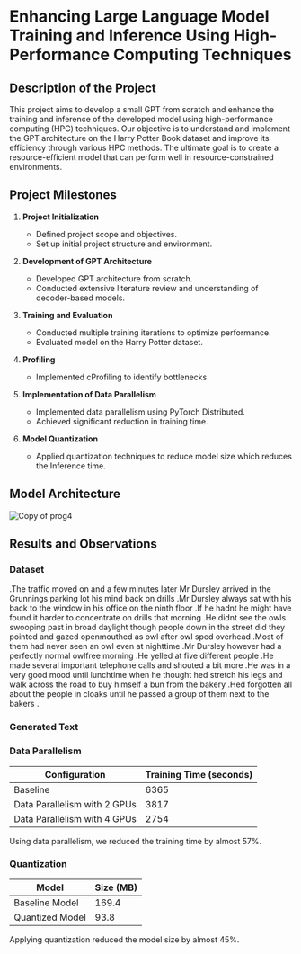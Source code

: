 # Enhancing Large Language Model Training and Inference Using High-Performance Computing Techniques

## Description of the Project

This project aims to develop a small GPT from scratch and enhance the training and inference of the developed model using high-performance computing (HPC) techniques. Our objective is to understand and implement the GPT architecture on the Harry Potter Book dataset and improve its efficiency through various HPC methods. The ultimate goal is to create a resource-efficient model that can perform well in resource-constrained environments.

## Project Milestones

1. **Project Initialization**
   - Defined project scope and objectives.
   - Set up initial project structure and environment.

2. **Development of GPT Architecture** 
   - Developed GPT architecture from scratch.
   - Conducted extensive literature review and understanding of decoder-based models.
  
3. **Training and Evaluation**
   - Conducted multiple training iterations to optimize performance.
   - Evaluated model on the Harry Potter dataset.

3. **Profiling**
   - Implemented cProfiling to identify bottlenecks.

4. **Implementation of Data Parallelism**
   - Implemented data parallelism using PyTorch Distributed.
   - Achieved significant reduction in training time.

5. **Model Quantization**
   - Applied quantization techniques to reduce model size which reduces the Inference time.

## Model Architecture

![Copy of prog4](https://github.com/itskavyagupta/Optimized-LLM/assets/66244523/8b421f15-45cf-4c1c-834e-d3f851b83718)

## Results and Observations

### Dataset

.The traffic moved on and a few minutes later Mr Dursley arrived in the Grunnings parking lot his mind back on drills .Mr Dursley always sat with his back to the window in his office on the ninth floor .If he hadnt he might have found it harder to concentrate on drills that morning .He didnt see the owls swooping past in broad daylight though people down in the street did they pointed and gazed openmouthed as owl after owl sped overhead .Most of them had never seen an owl even at nighttime .Mr Dursley however had a perfectly normal owlfree morning .He yelled at five different people .He made several important telephone calls and shouted a bit more .He was in a very good mood until lunchtime when he thought hed stretch his legs and walk across the road to buy himself a bun from the bakery .Hed forgotten all about the people in cloaks until he passed a group of them next to the bakers .

### Generated Text

### Data Parallelism

| Configuration                | Training Time (seconds) |
|------------------------------|-------------------------|
| Baseline                     | 6365                    |
| Data Parallelism with 2 GPUs | 3817                    |
| Data Parallelism with 4 GPUs | 2754                    |

Using data parallelism, we reduced the training time by almost 57%.

### Quantization

| Model           | Size (MB) |
|-----------------|-----------|
| Baseline Model  | 169.4     |
| Quantized Model | 93.8      |

Applying quantization reduced the model size by almost 45%.

